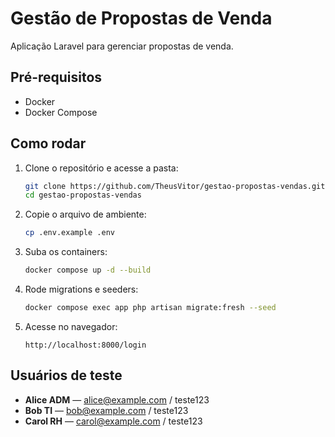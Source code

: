 # Gestão de Propostas de Venda

Aplicação Laravel para gerenciar propostas de venda.

## Pré-requisitos

* Docker
* Docker Compose

## Como rodar

1. Clone o repositório e acesse a pasta:

   ```bash
   git clone https://github.com/TheusVitor/gestao-propostas-vendas.git
   cd gestao-propostas-vendas
   ```
2. Copie o arquivo de ambiente:

   ```bash
   cp .env.example .env
   ```
3. Suba os containers:

   ```bash
   docker compose up -d --build
   ```
4. Rode migrations e seeders:

   ```bash
   docker compose exec app php artisan migrate:fresh --seed
   ```
5. Acesse no navegador:

   ```
   http://localhost:8000/login
   ```

## Usuários de teste

* **Alice ADM** — [alice@example.com](mailto:alice@example.com) / teste123
* **Bob TI** — [bob@example.com](mailto:bob@example.com) / teste123
* **Carol RH** — [carol@example.com](mailto:carol@example.com) / teste123
